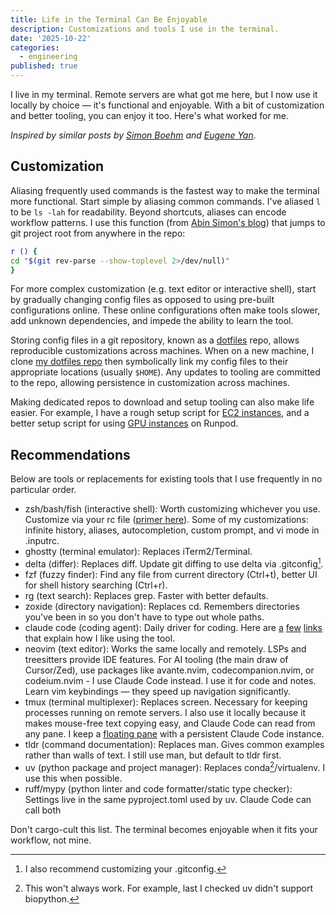 ```yaml
---
title: Life in the Terminal Can Be Enjoyable
description: Customizations and tools I use in the terminal.
date: '2025-10-22'
categories:
  - engineering
published: true
---
```


I live in my terminal. Remote servers are what got me here, but I now use it locally by choice — it's functional and enjoyable. With a bit of customization and better tooling, you can enjoy it too. Here's what worked for me.

*Inspired by similar posts by [Simon Boehm](https://siboehm.com/articles/22/tools-I-like) and [Eugene Yan](https://eugeneyan.com/writing/mac-setup/).*

## Customization

Aliasing frequently used commands is the fastest way to make the terminal more functional. Start simple by aliasing common commands. I've aliased `l` to be `ls -lah` for readability. Beyond shortcuts, aliases can encode workflow patterns. I use this function (from [Abin Simon's blog](https://blog.meain.io/2023/navigating-around-in-shell/)) that jumps to git project root from anywhere in the repo:

```bash
r () {
cd "$(git rev-parse --show-toplevel 2>/dev/null)"
}
```

For more complex customization (e.g. text editor or interactive shell), start by gradually changing config files as opposed to using pre-built configurations online. These online configurations often make tools slower, add unknown dependencies, and impede the ability to learn the tool.

Storing config files in a git repository, known as a [dotfiles](https://missing.csail.mit.edu/2019/dotfiles/) repo, allows reproducible customizations across machines. When on a new machine, I clone [my dotfiles repo](https://github.com/harmonbhasin/dotfiles.git) then symbolically link my config files to their appropriate locations (usually `$HOME`). Any updates to tooling are committed to the repo, allowing persistence in customization across machines.

Making dedicated repos to download and setup tooling can also make life easier. For example, I have a rough setup script for [EC2 instances](https://github.com/harmonbhasin/nao-ec2-setup.git), and a better setup script for using [GPU instances](https://github.com/harmonbhasin/gpu-setup.git) on Runpod.

## Recommendations

Below are tools or replacements for existing tools that I use frequently in no particular order.

- zsh/bash/fish (interactive shell): Worth customizing whichever you use. Customize via your rc file ([primer here](https://scriptingosx.com/2017/04/about-bash_profile-and-bashrc-on-macos/)). Some of my customizations: infinite history, aliases, autocompletion, custom prompt, and vi mode in .inputrc.
- ghostty (terminal emulator): Replaces iTerm2/Terminal.
- delta (differ): Replaces diff. Update git diffing to use delta via .gitconfig[^1].
- fzf (fuzzy finder): Find any file from current directory (Ctrl+t), better UI for shell history searching (Ctrl+r).
- rg (text search): Replaces grep. Faster with better defaults.
- zoxide (directory navigation): Replaces cd. Remembers directories you've been in so you don't have to type out whole paths.
- claude code (coding agent): Daily driver for coding. Here are [a](https://x.com/swyx/status/1954720792962642401) [few](https://github.com/humanlayer/advanced-context-engineering-for-coding-agents/blob/main/ace-fca.md) [links](https://every.to/source-code/my-ai-had-already-fixed-the-code-before-i-saw-it) that explain how I like using the tool.
- neovim (text editor): Works the same locally and remotely. LSPs and treesitters provide IDE features. For AI tooling (the main draw of Cursor/Zed), use packages like avante.nvim, codecompanion.nvim, or codeium.nvim - I use Claude Code instead. I use it for code and notes. Learn vim keybindings — they speed up navigation significantly.
- tmux (terminal multiplexer): Replaces screen. Necessary for keeping processes running on remote servers. I also use it locally because it makes mouse-free text copying easy, and Claude Code can read from any pane. I keep a [floating pane](https://github.com/harmonbhasin/dotfiles/blob/1f40ec2d55634c06e6d0156bd87d0f312777c069/tmux/.tmux.conf#L13) with a persistent Claude Code instance.
- tldr (command documentation): Replaces man. Gives common examples rather than walls of text. I still use man, but default to tldr first.
- uv (python package and project manager): Replaces conda[^2]/virtualenv. I use this when possible.
- ruff/mypy (python linter and code formatter/static type checker): Settings live in the same pyproject.toml used by uv. Claude Code can call both

[^1]: I also recommend customizing your .gitconfig.
[^2]: This won't always work. For example, last I checked uv didn't support biopython.

Don't cargo-cult this list. The terminal becomes enjoyable when it fits your workflow, not mine.

